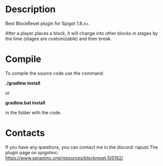 # Description
Best BlockReset plugin for Spigot 1.8.x+.

After a player places a block, it will change into other blocks in stages by the time (stages are customizable) and then break.
# Compile
To compile the source code use the command:

**./gradlew install**

or

**gradlew.bat install**

in the folder with the code.

# Contacts
If you have any questions, you can contact me in the discord: rapust
The plugin page on spigotmc: https://www.spigotmc.org/resources/blockreset.105192/
